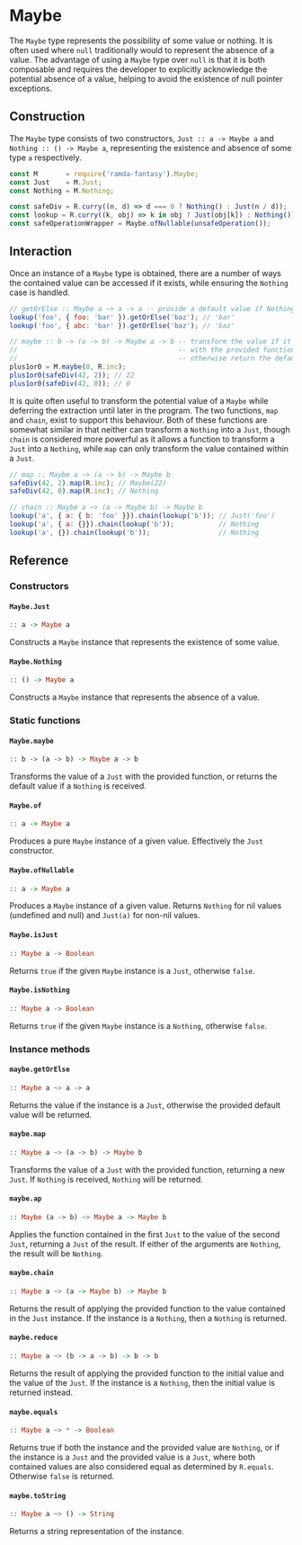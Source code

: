 # Maybe

The `Maybe` type represents the possibility of some value or nothing. It is
often used where `null` traditionally would to represent the absence of a value.
The advantage of using a `Maybe` type over `null` is that it is both composable
and requires the developer to explicitly acknowledge the potential absence of a
value, helping to avoid the existence of null pointer exceptions.

## Construction

The `Maybe` type consists of two constructors, `Just :: a -> Maybe a` and
`Nothing :: () -> Maybe a`, representing the existence and absence of some type
`a` respectively.

```js
const M       = require('ramda-fantasy').Maybe;
const Just    = M.Just;
const Nothing = M.Nothing;

const safeDiv = R.curry((n, d) => d === 0 ? Nothing() : Just(n / d));
const lookup = R.curry((k, obj) => k in obj ? Just(obj[k]) : Nothing());
const safeOperationWrapper = Maybe.ofNullable(unsafeOperation());
```

## Interaction

Once an instance of a `Maybe` type is obtained, there are a number of ways the
contained value can be accessed if it exists, while ensuring the `Nothing` case
is handled.

```js
// getOrElse :: Maybe a ~> a -> a -- provide a default value if Nothing
lookup('foo', { foo: 'bar' }).getOrElse('baz'); // 'bar'
lookup('foo', { abc: 'bar' }).getOrElse('baz'); // 'baz'

// maybe :: b -> (a -> b) -> Maybe a -> b -- transform the value if it exists
//                                        -- with the provided function,
//                                        -- otherwise return the default value
plus1or0 = M.maybe(0, R.inc);
plus1or0(safeDiv(42, 2)); // 22
plus1or0(safeDiv(42, 0)); // 0
```

It is quite often useful to transform the potential value of a `Maybe` while
deferring the extraction until later in the program. The two functions, `map`
and `chain`, exist to support this behaviour. Both of these functions are
somewhat similar in that neither can transform a `Nothing` into a `Just`, though
`chain` is considered more powerful as it allows a function to transform a
`Just` into a `Nothing`, while `map` can only transform the value contained
within a `Just`.

```js
// map :: Maybe a ~> (a -> b) -> Maybe b
safeDiv(42, 2).map(R.inc); // Maybe(22)
safeDiv(42, 0).map(R.inc); // Nothing

// chain :: Maybe a ~> (a -> Maybe b) -> Maybe b
lookup('a', { a: { b: 'foo' }}).chain(lookup('b')); // Just('foo')
lookup('a', { a: {}}).chain(lookup('b'));           // Nothing
lookup('a', {}).chain(lookup('b'));                 // Nothing
```

## Reference

### Constructors

#### `Maybe.Just`
```hs
:: a -> Maybe a
```
Constructs a `Maybe` instance that represents the existence of some value.

#### `Maybe.Nothing`
```hs
:: () -> Maybe a
```
Constructs a `Maybe` instance that represents the absence of a value.

### Static functions

#### `Maybe.maybe`
```hs
:: b -> (a -> b) -> Maybe a -> b
```
Transforms the value of a `Just` with the provided function, or returns the
default value if a `Nothing` is received.

#### `Maybe.of`
```hs
:: a -> Maybe a
```
Produces a pure `Maybe` instance of a given value. Effectively the `Just`
constructor.

#### `Maybe.ofNullable`
```hs
:: a -> Maybe a
```
Produces a `Maybe` instance of a given value. Returns `Nothing` for nil values
(undefined and null) and `Just(a)` for non-nil values.

#### `Maybe.isJust`
```hs
:: Maybe a -> Boolean
```
Returns `true` if the given `Maybe` instance is a `Just`, otherwise `false`.

#### `Maybe.isNothing`
```hs
:: Maybe a -> Boolean
```
Returns `true` if the given `Maybe` instance is a `Nothing`, otherwise `false`.

### Instance methods

#### `maybe.getOrElse`
```hs
:: Maybe a ~> a -> a
```
Returns the value if the instance is a `Just`, otherwise the provided default
value will be returned.

#### `maybe.map`
```hs
:: Maybe a ~> (a -> b) -> Maybe b
```
Transforms the value of a `Just` with the provided function, returning a new
`Just`. If `Nothing` is received, `Nothing` will be returned.

#### `maybe.ap`
```hs
:: Maybe (a -> b) ~> Maybe a -> Maybe b
```
Applies the function contained in the first `Just` to the value of the second
`Just`, returning a `Just` of the result. If either of the arguments are
`Nothing`, the result will be `Nothing`.

#### `maybe.chain`
```hs
:: Maybe a ~> (a -> Maybe b) -> Maybe b
```
Returns the result of applying the provided function to the value contained in
the `Just` instance. If the instance is a `Nothing`, then a `Nothing` is
returned.

#### `maybe.reduce`
```hs
:: Maybe a ~> (b -> a -> b) -> b -> b
```
Returns the result of applying the provided function to the initial value and
the value of the `Just`. If the instance is a `Nothing`, then the initial value
is returned instead.

#### `maybe.equals`
```hs
:: Maybe a ~> * -> Boolean
```
Returns true if both the instance and the provided value are `Nothing`, or if
the instance is a `Just` and the provided value is a `Just`, where both
contained values are also considered equal as determined by `R.equals`.
Otherwise `false` is returned.

#### `maybe.toString`
```hs
:: Maybe a ~> () -> String
```
Returns a string representation of the instance.
